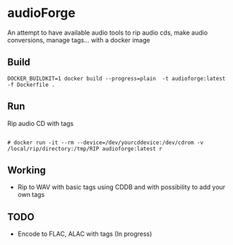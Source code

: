 # audioForge
An attempt to have available audio tools to rip audio cds, make audio conversions, manage tags...  with a docker image

## Build

```
DOCKER_BUILDKIT=1 docker build --progress=plain  -t audioforge:latest -f Dockerfile .

```

## Run

Rip audio CD with tags


```

# docker run -it --rm --device=/dev/yourcddevice:/dev/cdrom -v /local/rip/directory:/tmp/RIP audioforge:latest r
```

## Working

- Rip to WAV with basic tags using CDDB and with possibility to add your own tags

## TODO

- Encode to FLAC, ALAC with tags (In progress)
